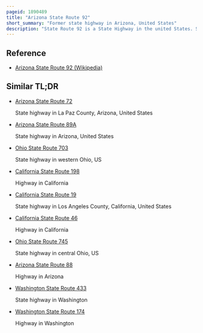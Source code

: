 ```yaml
---
pageid: 1890489
title: "Arizona State Route 92"
short_summary: "Former state highway in Arizona, United States"
description: "State Route 92 is a State Highway in the united States. S. State of Arizona. Running roughly in an l-shaped Pattern sr 92 Starts at sr 90 in Sierra Vista and ends at a Traffic Circle in Bisbee along Sr 80 which runs entirely in Cochise County. The Route was constructed in the late 1930S and numbered sr 92 it traveled further north past Sierra Vista than it does Today. The Routing was corrected in the 60S."
---
```


## Reference

- [Arizona State Route 92 (Wikipedia)](https://en.wikipedia.org/?curid=1890489)

## Similar TL;DR

- [Arizona State Route 72](/tldr/en/arizona-state-route-72)

  State highway in La Paz County, Arizona, United States

- [Arizona State Route 89A](/tldr/en/arizona-state-route-89a)

  State highway in Arizona, United States

- [Ohio State Route 703](/tldr/en/ohio-state-route-703)

  State highway in western Ohio, US

- [California State Route 198](/tldr/en/california-state-route-198)

  Highway in California

- [California State Route 19](/tldr/en/california-state-route-19)

  State highway in Los Angeles County, California, United States

- [California State Route 46](/tldr/en/california-state-route-46)

  Highway in California

- [Ohio State Route 745](/tldr/en/ohio-state-route-745)

  State highway in central Ohio, US

- [Arizona State Route 88](/tldr/en/arizona-state-route-88)

  Highway in Arizona

- [Washington State Route 433](/tldr/en/washington-state-route-433)

  State highway in Washington

- [Washington State Route 174](/tldr/en/washington-state-route-174)

  Highway in Washington
